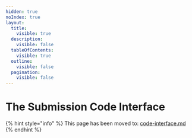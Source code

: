```yaml
---
hidden: true
noIndex: true
layout:
  title:
    visible: true
  description:
    visible: false
  tableOfContents:
    visible: true
  outline:
    visible: false
  pagination:
    visible: false
---
```


# The Submission Code Interface

{% hint style="info" %}
This page has been moved to: [code-interface.md](../competitions/code-interface.md "mention")
{% endhint %}
